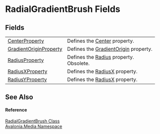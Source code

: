 # RadialGradientBrush Fields




## Fields
<table>
<tr>
<td><a href="F_Avalonia_Media_RadialGradientBrush_CenterProperty">CenterProperty</a></td>
<td>Defines the <a href="P_Avalonia_Media_RadialGradientBrush_Center">Center</a> property.</td>
</tr>
<tr>
<td><a href="F_Avalonia_Media_RadialGradientBrush_GradientOriginProperty">GradientOriginProperty</a></td>
<td>Defines the <a href="P_Avalonia_Media_RadialGradientBrush_GradientOrigin">GradientOrigin</a> property.</td>
</tr>
<tr>
<td><a href="F_Avalonia_Media_RadialGradientBrush_RadiusProperty">RadiusProperty</a></td>
<td>Defines the <a href="P_Avalonia_Media_RadialGradientBrush_Radius">Radius</a> property.<br />Obsolete.</td>
</tr>
<tr>
<td><a href="F_Avalonia_Media_RadialGradientBrush_RadiusXProperty">RadiusXProperty</a></td>
<td>Defines the <a href="P_Avalonia_Media_RadialGradientBrush_RadiusX">RadiusX</a> property.</td>
</tr>
<tr>
<td><a href="F_Avalonia_Media_RadialGradientBrush_RadiusYProperty">RadiusYProperty</a></td>
<td>Defines the <a href="P_Avalonia_Media_RadialGradientBrush_RadiusX">RadiusX</a> property.</td>
</tr>
</table>

## See Also


#### Reference
<a href="T_Avalonia_Media_RadialGradientBrush">RadialGradientBrush Class</a>  
<a href="N_Avalonia_Media">Avalonia.Media Namespace</a>  
